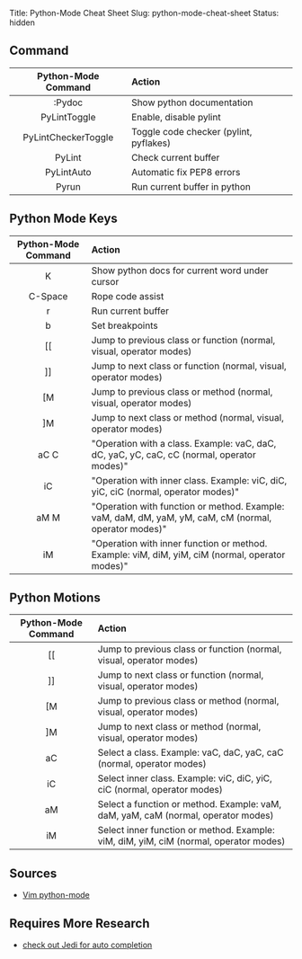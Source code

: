 Title: Python-Mode Cheat Sheet
Slug: python-mode-cheat-sheet
Status: hidden

## Command
| Python-Mode Command | Action |
|:----:|:------| 
| :Pydoc <args> | Show python documentation |
| PyLintToggle | Enable, disable pylint |
| PyLintCheckerToggle | Toggle code checker (pylint, pyflakes) |
| PyLint | Check current buffer |
| PyLintAuto | Automatic fix PEP8 errors |
| Pyrun | Run current buffer in python |

## Python Mode Keys
| Python-Mode Command | Action |
|:----:|:------| 
| K | Show python docs for current word under cursor |
| C-Space | Rope code assist |
| <leader>r | Run current buffer |
| <leader>b | Set breakpoints |
| [[ | Jump to previous class or function (normal, visual, operator modes) |
| ]] | Jump to next class or function  (normal, visual, operator modes) |
| [M | Jump to previous class or method (normal, visual, operator modes) |
| ]M | Jump to next class or method (normal, visual, operator modes) |
| aC C | "Operation with a class.  Example: vaC, daC, dC, yaC, yC, caC, cC (normal, operator modes)" |
| iC | "Operation with inner class.  Example: viC, diC, yiC, ciC (normal, operator modes)" |
| aM M | "Operation with function or method.  Example: vaM, daM, dM, yaM, yM, caM, cM (normal, operator modes)" |
| iM | "Operation with inner function or method.  Example: viM, diM, yiM, ciM (normal, operator modes)" |

## Python Motions
| Python-Mode Command | Action |
|:----:|:------| 
| [[ | Jump to previous class or function (normal, visual, operator modes) |
| ]] | Jump to next class or function  (normal, visual, operator modes) |
| [M | Jump to previous class or method (normal, visual, operator modes) |
| ]M | Jump to next class or method (normal, visual, operator modes) |
| aC | Select a class. Example: vaC, daC, yaC, caC (normal, operator modes) |
| iC | Select inner class. Example: viC, diC, yiC, ciC (normal, operator modes) |
| aM | Select a function or method. Example: vaM, daM, yaM, caM (normal, operator modes) |
| iM | Select inner function or method. Example: viM, diM, yiM, ciM (normal, operator modes) |

## Sources
* [Vim python-mode](https://github.com/klen/python-mode)

## Requires More Research
* [check out Jedi for auto completion](https://github.com/davidhalter/jedi-vim)
